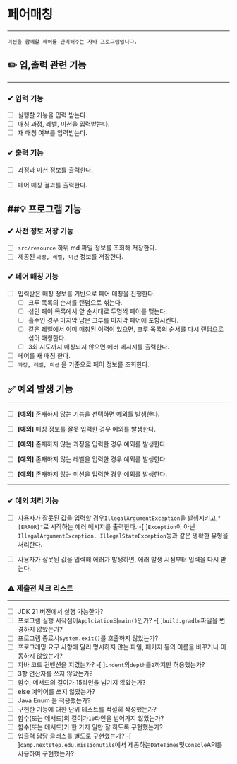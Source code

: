 # 페어매칭

----

```
미션을 함께할 페어를 관리해주는 자바 프로그램입니다.
```


## ✏️ 입,출력 관련 기능
----
### ✔ 입력 기능
- [ ] 실행할 기능을 입력 받는다.
- [ ] 매칭 과정, 레벨, 미션을 입력받는다.
- [ ] 재 매칭 여부를 입력받는다.

### ✔  출력 기능
- [ ] 과정과 미션 정보를 출력한다.
- [ ] 페어 매칭 결과를 출력한다.


##💡 프로그램 기능
----

### ✔ 사전 정보 저장 기능
-[ ] `src/resource` 하위 md 파일 정보를 조회해 저장한다.
-[ ] 제공된 `과정, 레벨, 미션` 정보를 저장한다.

### ✔ 페어 매칭 기능
- [ ] 입력받은 매칭 정보를 기반으로 페어 매칭을 진행한다.
  - [ ] 크루 목록의 순서를 랜덤으로 섞는다.
  - [ ] 섞인 페어 목록에서 앞 순서대로 두명씩 페어를 맺는다.
  - [ ] 홀수인 경우 마지막 남은 크루를 마지막 페어에 포함시킨다.
  - [ ] 같은 레벨에서 이미 매칭된 이력이 있으면, 크루 목록의 순서를 다시 랜덤으로 섞어 매칭한다.
  - [ ] 3회 시도까지 매칭되지 않으면 에러 메시지를 출력한다.
- [ ] 페어를 재 매칭 한다.
- [ ] `과정, 레벨, 미션` 을 기준으로 페어 정보를 조회한다.

## ✅ 예외 발생 기능

----

- [ ] **[예외]** 존재하지 않는 기능을 선택하면 예외를 발생한다. 
- [ ] **[예외]** 매칭 정보를 잘못 입력한 경우 예외를 발생한다.
- [ ] **[예외]** 존재하지 않는 과정을 입력한 경우 예외를 발생한다.
- [ ] **[예외]** 존재하지 않는 레벨을 입력한 경우 예외를 발생한다.
- [ ] **[예외]** 존재하지 않는 미션을 입력한 경우 예외를 발생한다.



----


### ✔ 예외 처리 기능
-[ ] 사용자가 잘못된 값을 입력할 경우`IllegalArgumentException`을 발생시키고,`"[ERROR]"`로 시작하는 에러 메시지를 출력한다.
 -[ ]`Exception`이 아닌`IllegalArgumentException, IllegalStateException`등과 같은 명확한 유형을 처리한다.
-[ ] 사용자가 잘못된 값을 입력해 에러가 발생하면, 에러 발생 시점부터 입력을 다시 받는다.


### ⚠️ 제출전 체크 리스트

----

-[ ] JDK 21 버전에서 실행 가능한가?
-[ ] 프로그램 실행 시작점이`Applciation`의`main()`인가?
 -[ ]`build.gradle`파일을 변경하지 않았는가?
-[ ] 프로그램 종료시`System.exit()`를 호출하지 않았는가?
-[ ] 프로그래밍 요구 사항에 달리 명시하지 않는 파일, 패키지 등의 이름을 바꾸거나 이동하지 않았는가?
-[ ] 자바 코드 컨벤션을 지켰는가?
 -[ ]`indent`의`depth`를`2`까지만 허용했는가?
-[ ] 3항 연산자를 쓰지 않았는가?
-[ ] 함수, 메서드의 길이가 15라인을 넘기지 않았는가?
-[ ] else 예약어를 쓰지 않았는가?
-[ ] Java Enum 을 적용했는가?
-[ ] 구현한 기능에 대한 단위 테스트를 적절히 작성했는가?
-[ ] 함수(또는 메서드)의 길이가`10`라인을 넘어가지 않았는가?
-[ ] 함수(또는 메서드)가 한 가지 일만 잘 하도록 구현했는가?
-[ ] 입출력 담당 클래스를 별도로 구현했는가?
 -[ ]`camp.nextstep.edu.missionutils`에서 제공하는`DateTimes`및`Console`API를 사용하여 구현했는가?

